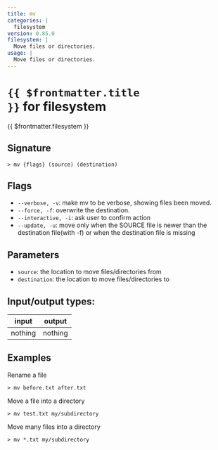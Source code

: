 ```yaml
---
title: mv
categories: |
  filesystem
version: 0.85.0
filesystem: |
  Move files or directories.
usage: |
  Move files or directories.
---
```

<!-- This file is automatically generated. Please edit the command in https://github.com/nushell/nushell instead. -->

# <code>{{ $frontmatter.title }}</code> for filesystem

<div class='command-title'>{{ $frontmatter.filesystem }}</div>

## Signature

```> mv {flags} (source) (destination)```

## Flags

 -  `--verbose, -v`: make mv to be verbose, showing files been moved.
 -  `--force, -f`: overwrite the destination.
 -  `--interactive, -i`: ask user to confirm action
 -  `--update, -u`: move only when the SOURCE file is newer than the destination file(with -f) or when the destination file is missing

## Parameters

 -  `source`: the location to move files/directories from
 -  `destination`: the location to move files/directories to


## Input/output types:

| input   | output  |
| ------- | ------- |
| nothing | nothing |

## Examples

Rename a file
```nu
> mv before.txt after.txt

```

Move a file into a directory
```nu
> mv test.txt my/subdirectory

```

Move many files into a directory
```nu
> mv *.txt my/subdirectory

```
